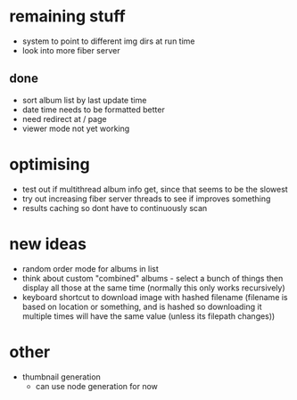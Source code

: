 # remaining stuff
- system to point to different img dirs at run time
- look into more fiber server

## done
- sort album list by last update time
- date time needs to be formatted better
- need redirect at / page
- viewer mode not yet working

# optimising
- test out if multithread album info get, since that seems to be the slowest
- try out increasing fiber server threads to see if improves something
- results caching so dont have to continuously scan

# new ideas
- random order mode for albums in list
- think about custom "combined" albums - select a bunch of things then display all those at the same time (normally this only works recursively)
- keyboard shortcut to download image with hashed filename (filename is based on location or something, and is hashed so downloading it multiple times will have the same value (unless its filepath changes))

# other
- thumbnail generation
    - can use node generation for now